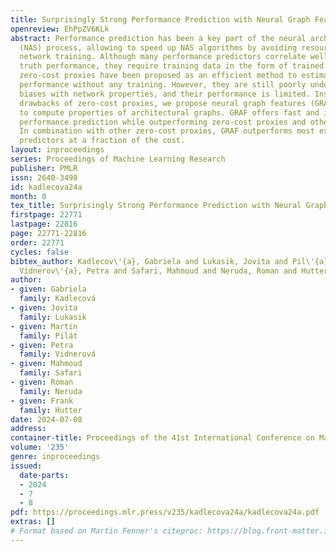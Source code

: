 ```yaml
---
title: Surprisingly Strong Performance Prediction with Neural Graph Features
openreview: EhPpZV6KLk
abstract: Performance prediction has been a key part of the neural architecture search
  (NAS) process, allowing to speed up NAS algorithms by avoiding resource-consuming
  network training. Although many performance predictors correlate well with ground
  truth performance, they require training data in the form of trained networks. Recently,
  zero-cost proxies have been proposed as an efficient method to estimate network
  performance without any training. However, they are still poorly understood, exhibit
  biases with network properties, and their performance is limited. Inspired by the
  drawbacks of zero-cost proxies, we propose neural graph features (GRAF), simple
  to compute properties of architectural graphs. GRAF offers fast and interpretable
  performance prediction while outperforming zero-cost proxies and other common encodings.
  In combination with other zero-cost proxies, GRAF outperforms most existing performance
  predictors at a fraction of the cost.
layout: inproceedings
series: Proceedings of Machine Learning Research
publisher: PMLR
issn: 2640-3498
id: kadlecova24a
month: 0
tex_title: Surprisingly Strong Performance Prediction with Neural Graph Features
firstpage: 22771
lastpage: 22816
page: 22771-22816
order: 22771
cycles: false
bibtex_author: Kadlecov\'{a}, Gabriela and Lukasik, Jovita and Pil\'{a}t, Martin and
  Vidnerov\'{a}, Petra and Safari, Mahmoud and Neruda, Roman and Hutter, Frank
author:
- given: Gabriela
  family: Kadlecová
- given: Jovita
  family: Lukasik
- given: Martin
  family: Pilát
- given: Petra
  family: Vidnerová
- given: Mahmoud
  family: Safari
- given: Roman
  family: Neruda
- given: Frank
  family: Hutter
date: 2024-07-08
address:
container-title: Proceedings of the 41st International Conference on Machine Learning
volume: '235'
genre: inproceedings
issued:
  date-parts:
  - 2024
  - 7
  - 8
pdf: https://proceedings.mlr.press/v235/kadlecova24a/kadlecova24a.pdf
extras: []
# Format based on Martin Fenner's citeproc: https://blog.front-matter.io/posts/citeproc-yaml-for-bibliographies/
---
```

